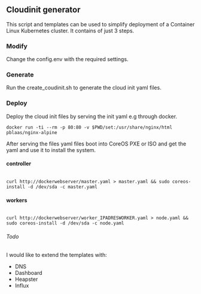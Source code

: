 ## Cloudinit generator

This script and templates can be used to simplify deployment of a Container Linux Kubernetes cluster. It contains of just 3 steps.

### Modify

Change the config.env with the required settings.

### Generate

Run the create_coudinit.sh to generate the cloud init yaml files.

### Deploy

Deploy the cloud init files by serving the init yaml e.g through docker.

<code>docker run -ti --rm -p 80:80 -v $PWD/set:/usr/share/nginx/html pblaas/nginx-alpine</code>

After serving the files yaml files boot into CoreOS PXE or ISO and get the yaml and use it to install the system.

#### controller
<code>
curl http://dockerwebserver/master.yaml > master.yaml && sudo coreos-install -d /dev/sda -c master.yaml
</code>

#### workers
<code>
curl http://dockerwebserver/worker_IPADRESWORKER.yaml > node.yaml && sudo coreos-install -d /dev/sda -c node.yaml
</code>


###### Todo
I would like to extend the templates with:
<ul>
<li>DNS</li>
<li>Dashboard</li>
<li>Heapster</li>
<li>Influx</li>
</ul>
